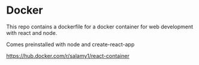 # Docker 

This repo contains a dockerfile for a docker container for web development with react and node.

Comes preinstalled with node and create-react-app


https://hub.docker.com/r/salamy1/react-container
